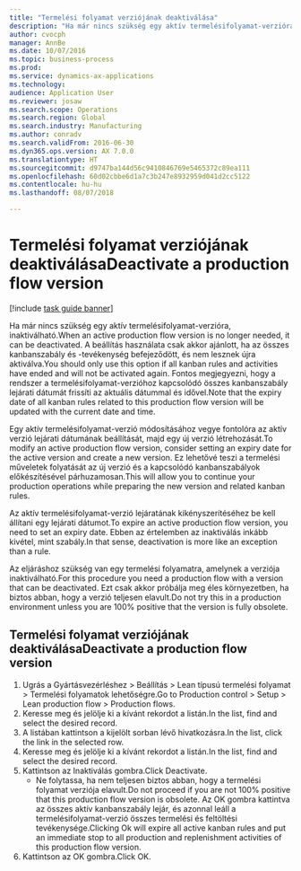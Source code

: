 ```yaml
--- 
title: "Termelési folyamat verziójának deaktiválása"
description: "Ha már nincs szükség egy aktív termelésifolyamat-verzióra, inaktiválható."
author: cvocph
manager: AnnBe
ms.date: 10/07/2016
ms.topic: business-process
ms.prod: 
ms.service: dynamics-ax-applications
ms.technology: 
audience: Application User
ms.reviewer: josaw
ms.search.scope: Operations
ms.search.region: Global
ms.search.industry: Manufacturing
ms.author: conradv
ms.search.validFrom: 2016-06-30
ms.dyn365.ops.version: AX 7.0.0
ms.translationtype: HT
ms.sourcegitcommit: d9747ba144d56c9410846769e5465372c89ea111
ms.openlocfilehash: 60d02cbbe6d1a7c3b247e8932959d041d2cc5122
ms.contentlocale: hu-hu
ms.lasthandoff: 08/07/2018

---
```

# <a name="deactivate-a-production-flow-version"></a><span data-ttu-id="bf16a-103">Termelési folyamat verziójának deaktiválása</span><span class="sxs-lookup"><span data-stu-id="bf16a-103">Deactivate a production flow version</span></span>

[!include [task guide banner](../../includes/task-guide-banner.md)]

<span data-ttu-id="bf16a-104">Ha már nincs szükség egy aktív termelésifolyamat-verzióra, inaktiválható.</span><span class="sxs-lookup"><span data-stu-id="bf16a-104">When an active production flow version is no longer needed, it can be deactivated.</span></span> <span data-ttu-id="bf16a-105">A beállítás használata csak akkor ajánlott, ha az összes kanbanszabály és -tevékenység befejeződött, és nem lesznek újra aktiválva.</span><span class="sxs-lookup"><span data-stu-id="bf16a-105">You should only use this option if all kanban rules and activities have ended and will not be activated again.</span></span> <span data-ttu-id="bf16a-106">Fontos megjegyezni, hogy a rendszer a termelésifolyamat-verzióhoz kapcsolódó összes kanbanszabály lejárati dátumát frissíti az aktuális dátummal és idővel.</span><span class="sxs-lookup"><span data-stu-id="bf16a-106">Note that the expiry date of all kanban rules related to this production flow version will be updated with the current date and time.</span></span> 

<span data-ttu-id="bf16a-107">Egy aktív termelésifolyamat-verzió módosításához vegye fontolóra az aktív verzió lejárati dátumának beállítását, majd egy új verzió létrehozását.</span><span class="sxs-lookup"><span data-stu-id="bf16a-107">To modify an active production flow version, consider setting an expiry date for the active version and create a new version.</span></span> <span data-ttu-id="bf16a-108">Ez lehetővé teszi a termelési műveletek folyatását az új verzió és a kapcsolódó kanbanszabályok előkészítésével párhuzamosan.</span><span class="sxs-lookup"><span data-stu-id="bf16a-108">This will allow you to continue your production operations while preparing the new version and related kanban rules.</span></span> 

<span data-ttu-id="bf16a-109">Az aktív termelésifolyamat-verzió lejáratának kikényszerítéséhez be kell állítani egy lejárati dátumot.</span><span class="sxs-lookup"><span data-stu-id="bf16a-109">To expire an active production flow version, you need to set an expiry date.</span></span> <span data-ttu-id="bf16a-110">Ebben az értelemben az inaktiválás inkább kivétel, mint szabály.</span><span class="sxs-lookup"><span data-stu-id="bf16a-110">In that sense, deactivation is more like an exception than a rule.</span></span> 

<span data-ttu-id="bf16a-111">Az eljáráshoz szükség van egy termelési folyamatra, amelynek a verziója inaktiválható.</span><span class="sxs-lookup"><span data-stu-id="bf16a-111">For this procedure you need a production flow with a version that can be deactivated.</span></span> <span data-ttu-id="bf16a-112">Ezt csak akkor próbálja meg éles környezetben, ha biztos abban, hogy a verzió teljesen elavult.</span><span class="sxs-lookup"><span data-stu-id="bf16a-112">Do not try this in a production environment unless you are 100% positive that the version is fully obsolete.</span></span>


## <a name="deactivate-a-production-flow-version"></a><span data-ttu-id="bf16a-113">Termelési folyamat verziójának deaktiválása</span><span class="sxs-lookup"><span data-stu-id="bf16a-113">Deactivate a production flow version</span></span>
1. <span data-ttu-id="bf16a-114">Ugrás a Gyártásvezérléshez > Beállítás > Lean típusú termelési folyamat > Termelési folyamatok lehetőségre.</span><span class="sxs-lookup"><span data-stu-id="bf16a-114">Go to Production control > Setup > Lean production flow > Production flows.</span></span>
2. <span data-ttu-id="bf16a-115">Keresse meg és jelölje ki a kívánt rekordot a listán.</span><span class="sxs-lookup"><span data-stu-id="bf16a-115">In the list, find and select the desired record.</span></span>
3. <span data-ttu-id="bf16a-116">A listában kattintson a kijelölt sorban lévő hivatkozásra.</span><span class="sxs-lookup"><span data-stu-id="bf16a-116">In the list, click the link in the selected row.</span></span>
4. <span data-ttu-id="bf16a-117">Keresse meg és jelölje ki a kívánt rekordot a listán.</span><span class="sxs-lookup"><span data-stu-id="bf16a-117">In the list, find and select the desired record.</span></span>
5. <span data-ttu-id="bf16a-118">Kattintson az Inaktiválás gombra.</span><span class="sxs-lookup"><span data-stu-id="bf16a-118">Click Deactivate.</span></span>
    * <span data-ttu-id="bf16a-119">Ne folytassa, ha nem teljesen biztos abban, hogy a termelési folyamat verziója elavult.</span><span class="sxs-lookup"><span data-stu-id="bf16a-119">Do not proceed if you are not 100% positive that this production flow version is obsolete.</span></span> <span data-ttu-id="bf16a-120">Az OK gombra kattintva az összes aktív kanbanszabály lejár, és azonnal leáll a termelésifolyamat-verzió összes termelési és feltöltési tevékenysége.</span><span class="sxs-lookup"><span data-stu-id="bf16a-120">Clicking Ok will expire all active kanban rules and put an immediate stop to all production and replenishment activities of this production flow version.</span></span>  
6. <span data-ttu-id="bf16a-121">Kattintson az OK gombra.</span><span class="sxs-lookup"><span data-stu-id="bf16a-121">Click OK.</span></span>


